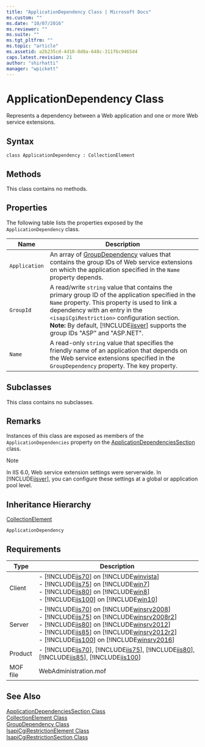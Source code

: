 ```yaml
---
title: "ApplicationDependency Class | Microsoft Docs"
ms.custom: ""
ms.date: "10/07/2016"
ms.reviewer: ""
ms.suite: ""
ms.tgt_pltfrm: ""
ms.topic: "article"
ms.assetid: a2b235cd-4d10-8d8a-648c-311f6c9465d4
caps.latest.revision: 21
author: "shirhatti"
manager: "wpickett"
---
```

# ApplicationDependency Class
Represents a dependency between a Web application and one or more Web service extensions.  
  
## Syntax  
  
```vbs  
class ApplicationDependency : CollectionElement  
```  
  
## Methods  
 This class contains no methods.  
  
## Properties  
 The following table lists the properties exposed by the `ApplicationDependency` class.  
  
|Name|Description|  
|----------|-----------------|  
|`Application`|An array of [GroupDependency](../wmi-provider/groupdependency-class.md) values that contains the group IDs of Web service extensions on which the application specified in the `Name` property depends.|  
|`GroupId`|A read/write `string` value that contains the primary group ID of the application specified in the `Name` property. This property is used to link a dependency with an entry in the `<isapiCgiRestriction>` configuration section. **Note:**  By default, [!INCLUDE[iisver](../wmi-provider/includes/iisver-md.md)] supports the group IDs "ASP" and "ASP.NET".|  
|`Name`|A read-only `string` value that specifies the friendly name of an application that depends on the Web service extensions specified in the `GroupDependency` property. The key property.|  
  
## Subclasses  
 This class contains no subclasses.  
  
## Remarks  
 Instances of this class are exposed as members of the `ApplicationDependencies` property on the [ApplicationDependenciesSection](../wmi-provider/applicationdependenciessection-class1.md) class.  
  
> [!NOTE]
>  In IIS 6.0, Web service extension settings were serverwide. In [!INCLUDE[iisver](../wmi-provider/includes/iisver-md.md)], you can configure these settings at a global or application pool level.  
  
## Inheritance Hierarchy  
 [CollectionElement](../wmi-provider/collectionelement-class.md)  
  
 `ApplicationDependency`  
  
## Requirements  
  
|Type|Description|  
|----------|-----------------|  
|Client|-   [!INCLUDE[iis70](../wmi-provider/includes/iis70-md.md)] on [!INCLUDE[winvista](../wmi-provider/includes/winvista-md.md)]<br />-   [!INCLUDE[iis75](../wmi-provider/includes/iis75-md.md)] on [!INCLUDE[win7](../wmi-provider/includes/win7-md.md)]<br />-   [!INCLUDE[iis80](../wmi-provider/includes/iis80-md.md)] on [!INCLUDE[win8](../wmi-provider/includes/win8-md.md)]<br />-   [!INCLUDE[iis100](../wmi-provider/includes/iis100-md.md)] on [!INCLUDE[win10](../wmi-provider/includes/win10-md.md)]|  
|Server|-   [!INCLUDE[iis70](../wmi-provider/includes/iis70-md.md)] on [!INCLUDE[winsrv2008](../wmi-provider/includes/winsrv2008-md.md)]<br />-   [!INCLUDE[iis75](../wmi-provider/includes/iis75-md.md)] on [!INCLUDE[winsrv2008r2](../wmi-provider/includes/winsrv2008r2-md.md)]<br />-   [!INCLUDE[iis80](../wmi-provider/includes/iis80-md.md)] on [!INCLUDE[winsrv2012](../wmi-provider/includes/winsrv2012-md.md)]<br />-   [!INCLUDE[iis85](../wmi-provider/includes/iis85-md.md)] on [!INCLUDE[winsrv2012r2](../wmi-provider/includes/winsrv2012r2-md.md)]<br />-   [!INCLUDE[iis100](../wmi-provider/includes/iis100-md.md)] on [!INCLUDE[winsrv2016](../wmi-provider/includes/winsrv2016-md.md)]|  
|Product|-   [!INCLUDE[iis70](../wmi-provider/includes/iis70-md.md)], [!INCLUDE[iis75](../wmi-provider/includes/iis75-md.md)], [!INCLUDE[iis80](../wmi-provider/includes/iis80-md.md)], [!INCLUDE[iis85](../wmi-provider/includes/iis85-md.md)], [!INCLUDE[iis100](../wmi-provider/includes/iis100-md.md)]|  
|MOF file|WebAdministration.mof|  
  
## See Also  
 [ApplicationDependenciesSection Class](../wmi-provider/applicationdependenciessection-class1.md)   
 [CollectionElement Class](../wmi-provider/collectionelement-class.md)   
 [GroupDependency Class](../wmi-provider/groupdependency-class.md)   
 [IsapiCgiRestrictionElement Class](../wmi-provider/isapicgirestrictionelement-class.md)   
 [IsapiCgiRestrictionSection Class](../wmi-provider/isapicgirestrictionsection-class.md)